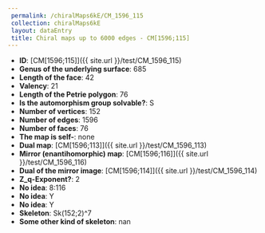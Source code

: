 ```yaml
--- 
 permalink: /chiralMaps6kE/CM_1596_115 
 collection: chiralMaps6kE
 layout: dataEntry
 title: Chiral maps up to 6000 edges - CM[1596;115]
---
```


- **ID**: [CM[1596;115]]({{ site.url }}/test/CM_1596_115)
- **Genus of the underlying surface**: 685
- **Length of the face**: 42
- **Valency**: 21
- **Length of the Petrie polygon**: 76
- **Is the automorphism group solvable?**: S
- **Number of vertices**: 152
- **Number of edges**: 1596
- **Number of faces**: 76
- **The map is self-**: none
- **Dual map**: [CM[1596;113]]({{ site.url }}/test/CM_1596_113)
- **Mirror (enantihomorphic) map**: [CM[1596;116]]({{ site.url }}/test/CM_1596_116)
- **Dual of the mirror image**: [CM[1596;114]]({{ site.url }}/test/CM_1596_114)
- **Z_q-Exponent?**: 2
- **No idea**:  8:116
- **No idea**: Y
- **No idea**: Y
- **Skeleton**: Sk(152;2)^7
- **Some other kind of skeleton**: nan

